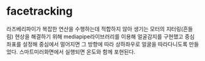 # facetracking
라즈베리파이가 복잡한 연산을 수행하는데 적합하지 않아 생기는 모터의 지터링(흔들림) 현상을 해결하기 위해 mediapipe라이브러리를 이용해 얼굴감지를 구현했고 중심좌표를 설정해 중심에서 멀어지면 그 방향에 따라 상하좌우로 얼굴을 따라다니도록 만들었다. 스마트미러화면에서 실행되면 온도와 함께 포현된다.

